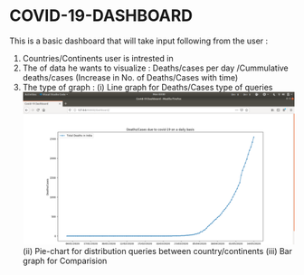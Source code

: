 # COVID-19-DASHBOARD

This is a basic dashboard that will take input following from the user :

 1) Countries/Continents user is intrested in
 2) The of data he wants to visualize : Deaths/cases per day /Cummulative deaths/cases (Increase in No. of Deaths/Cases with time)
 3) The type of graph :
     (i) Line graph for Deaths/Cases type of queries
     ![Query for Deaths](https://github.com/Vivekbhardwaj/COVID-19-DASHBOARD/blob/master/DeathsPlot.png)
    (ii) Pie-chart for distribution queries between country/continents 
   (iii) Bar graph for Comparision
   
   
